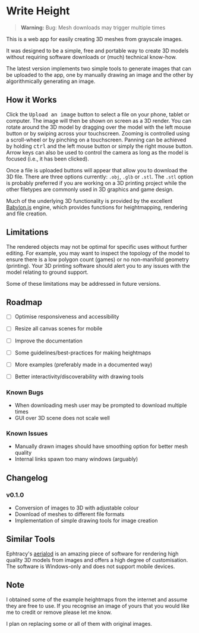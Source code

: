 # Write Height

> **Warning:**
> Bug: Mesh downloads may trigger multiple times  

This is a web app for easily creating 3D meshes from grayscale images.

It was designed to be a simple, free and portable way to create 3D models without
requiring software downloads or (much) technical know-how.

The latest version implements two simple tools to generate images that can be uploaded to the app, one by manually drawing an image and the other by algorithmically generating an image.

## How it Works

Click the <kbd>Upload an image</kbd> button to select a file on your phone, tablet or computer.
The image will then be shown on screen as a 3D render. You can rotate
around the 3D model by dragging over the model with the left mouse button or by swiping
across your touchscreen. Zooming is controlled using a scroll-wheel or by 
pinching on a touchscreen. Panning can be achieved by holding <kbd>ctrl</kbd>
and the left mouse button or simply the right mouse button. Arrow keys can also be used to control the camera as long as the model is focused (i.e., it has been clicked).

Once a file is uploaded buttons will appear that allow you to download the 3D file.
There are three options currently: `.obj`, `.glb` or `.stl`. The `.stl`
option is probably preferred if you are working on a 3D printing project
while the other filetypes are commonly used in 3D graphics and game design.

Much of the underlying 3D functionality is provided by the excellent
[Babylon.js](https://www.babylonjs.com) engine, which provides functions for heightmapping, rendering and file creation.

## Limitations

The rendered objects may not be optimal for specific uses without further editing. For example,
you may want to inspect the topology of the model to ensure there is a low
polygon count (games) or no non-manifold geometry (printing). Your 3D printing
software should alert you to any issues with the model relating to ground support.

Some of these limitations may be addressed in future versions.

## Roadmap

- [ ] Optimise responsiveness and accessibility
- [ ] Resize all canvas scenes for mobile
- [ ] Improve the documentation
- [ ] Some guidelines/best-practices for making heightmaps
- [ ] More examples (preferably made in a documented way)
- [ ] Better interactivity/discoverability with drawing tools 


### Known Bugs

- When downloading mesh user may be prompted to download multiple times
- GUI over 3D scene does not scale well

### Known Issues

- Manually drawn images should have smoothing option for better mesh quality
- Internal links spawn too many windows (arguably)

## Changelog

### v0.1.0

- Conversion of images to 3D with adjustable colour
- Download of meshes to different file formats
- Implementation of simple drawing tools for image creation

## Similar Tools

Ephtracy's [aerialod](https://ephtracy.github.io/index.html?page=aerialod) is an amazing piece of software for rendering high quality 3D models from images and offers a high degree of customisation. The software is Windows-only and does not support mobile devices.

## Note

I obtained some of the example heightmaps from the
internet and assume they are free to
use. If you recognise an image of
yours that you would like me to
credit or remove please let me
know.

I plan on replacing some or all of them with original images.
